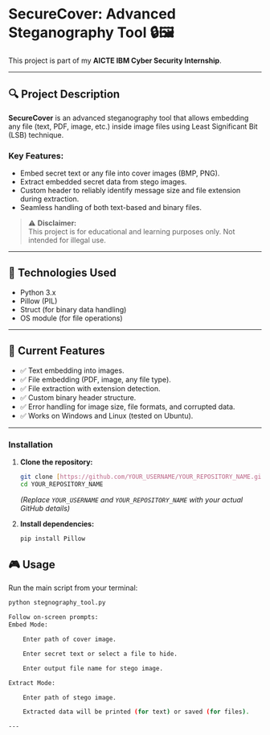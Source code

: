 # SecureCover: Advanced Steganography Tool 🔒🖼️

This project is part of my **AICTE IBM Cyber Security Internship**.

---

## 🔍 Project Description

**SecureCover** is an advanced steganography tool that allows embedding any file (text, PDF, image, etc.) inside image files using Least Significant Bit (LSB) technique.

### Key Features:

- Embed secret text or any file into cover images (BMP, PNG).
- Extract embedded secret data from stego images.
- Custom header to reliably identify message size and file extension during extraction.
- Seamless handling of both text-based and binary files.

> ⚠ **Disclaimer:**  
> This project is for educational and learning purposes only. Not intended for illegal use.

---

## 🔧 Technologies Used

- Python 3.x
- Pillow (PIL)
- Struct (for binary data handling)
- OS module (for file operations)

---

## 🚀 Current Features

- ✅ Text embedding into images.
- ✅ File embedding (PDF, image, any file type).
- ✅ File extraction with extension detection.
- ✅ Custom binary header structure.
- ✅ Error handling for image size, file formats, and corrupted data.
- ✅ Works on Windows and Linux (tested on Ubuntu).

---

### Installation

1.  **Clone the repository:**
    ```bash
    git clone [https://github.com/YOUR_USERNAME/YOUR_REPOSITORY_NAME.git](https://github.com/YOUR_USERNAME/YOUR_REPOSITORY_NAME.git)
    cd YOUR_REPOSITORY_NAME
    ```
    *(Replace `YOUR_USERNAME` and `YOUR_REPOSITORY_NAME` with your actual GitHub details)*

2.  **Install dependencies:**
    ```bash
    pip install Pillow
    ```

## 🎮 Usage


Run the main script from your terminal:

```bash
python stegnography_tool.py

Follow on-screen prompts:
Embed Mode:

    Enter path of cover image.

    Enter secret text or select a file to hide.

    Enter output file name for stego image.

Extract Mode:

    Enter path of stego image.

    Extracted data will be printed (for text) or saved (for files).

---

